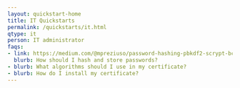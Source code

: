 ```yaml
---
layout: quickstart-home
title: IT Quickstarts
permalink: /quickstarts/it.html
qtype: it
person: IT administrator
faqs:
- link: https://medium.com/@mpreziuso/password-hashing-pbkdf2-scrypt-bcrypt-and-argon2-e25aaf41598e
  blurb: How should I hash and store passwords?
- blurb: What algorithms should I use in my certificate?
- blurb: How do I install my certificate?
---
```

